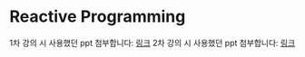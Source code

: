 # Reactive Programming

1차 강의 시 사용했던 ppt 첨부합니다: [링크](http://stash.wemakeprice.com/projects/EDU/repos/reactive/browse/docs/ReactiveProgramming_1st.pptx)
2차 강의 시 사용했던 ppt 첨부합니다: [링크](http://stash.wemakeprice.com/projects/EDU/repos/reactive/browse/docs/ReactiveProgramming_2nd.pptx)
